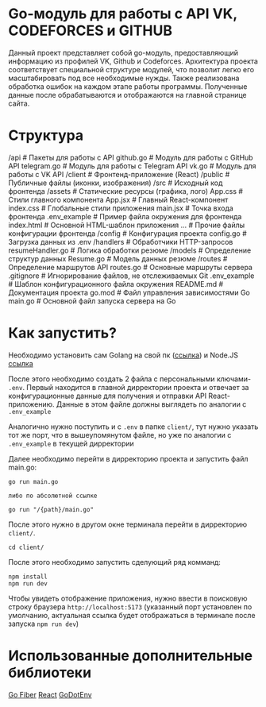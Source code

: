 # Go-модуль для работы с API VK, CODEFORCES и GITHUB
Данный проект представляет собой go-модуль, предоставляющий информацию из профилей VK, Github и Codeforces. 
Архитектура проекта соответствует специальной структуре модулей, что позволит легко его масштабировать под все необходимые нужды.
Также реализована обработка ошибок на каждом этапе работы программы.
Полученные данные после обрабатываются и отображаются на главной странице сайта.
# Структура
/api                # Пакеты для работы с API
    github.go       # Модуль для работы с GitHub API
    telegram.go     # Модуль для работы с Telegram API
    vk.go           # Модуль для работы с VK API
/client             # Фронтенд-приложение (React)
    /public         # Публичные файлы (иконки, изображения)
    /src            # Исходный код фронтенда
        /assets     # Статические ресурсы (графика, лого)
        App.css     # Стили главного компонента
        App.jsx     # Главный React-компонент
        index.css   # Глобальные стили приложения
        main.jsx    # Точка входа фронтенда
    .env_example    # Пример файла окружения для фронтенда
    index.html      # Основной HTML-шаблон приложения
    ...             # Прочие файлы конфигурации фронтенда
/config             # Конфигурация проекта
    config.go       # Загрузка данных из .env
/handlers           # Обработчики HTTP-запросов
    resumeHandler.go # Логика обработки резюме
/models             # Определение структур данных
    Resume.go       # Модель данных резюме
/routes             # Определение маршрутов API
    routes.go       # Основные маршруты сервера
.gitignore          # Игнорирование файлов, не отслеживаемых Git
.env_example        # Шаблон конфигурационного файла окружения
README.md           # Документация проекта
go.mod              # Файл управления зависимостями Go
main.go             # Основной файл запуска сервера на Go
# Как запустить? 
Необходимо установить сам Golang на свой пк ([ссылка](https://go.dev/doc/install)) и Node.JS [ссылка](https://nodejs.org/en)

После этого необходимо создать 2 файла с персональными ключами- `.env`. 
Первый находится в главной дирректории проекта и отвечает за конфигурационные данные для получения и отправки API React-приложению.
Данные в этом файле должны выглядеть по аналогии с `.env_example`

Аналогично нужно поступить и с `.env` в папке `client/`, тут нужно указать тот же порт, что в вышеупомянутом файле, но уже по аналогии с `.env_example` в текущей дирректории

Далее необходимо перейти в дирректорию проекта и запустить файл main.go:
```
go run main.go

либо по абсолютной ссылке

go run "/{path}/main.go"
```

После этого нужно в другом окне терминала перейти в дирректорию `client/`.
```
cd client/
```
После этого необходимо запустить сделующий ряд комманд:
```
npm install
npm run dev
```

Чтобы увидеть отображение приложения, нужно ввести в поисковую строку браузера `http://localhost:5173` (указанный порт установлен по умолчанию, актуальная ссылка будет отображаться в терминале после запуска `npm run dev`)

# Использованные дополнительные библиотеки
[Go Fiber](https://github.com/gofiber/fiber)
[React](https://react.dev/)
[GoDotEnv](github.com/joho/godotenv)